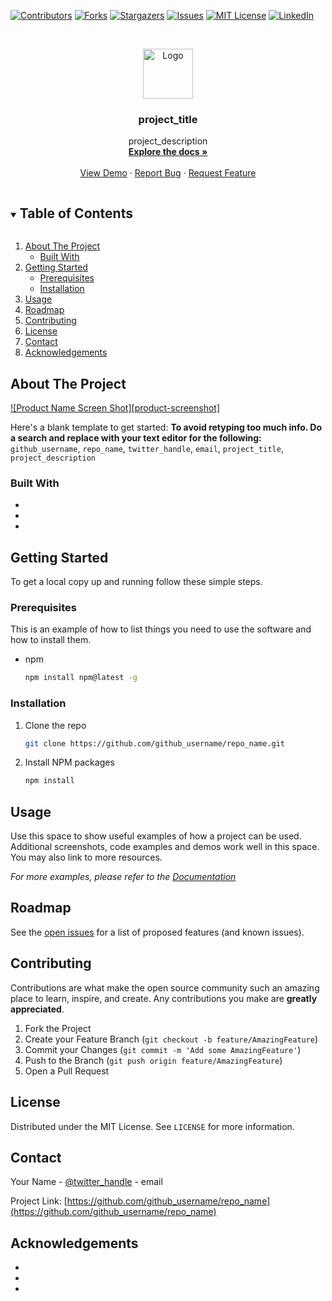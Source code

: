 
<!--
*** Thanks for checking out the Best-README-Template. If you have a suggestion
*** that would make this better, please fork the repo and create a pull request
*** or simply open an issue with the tag "enhancement".
*** Thanks again! Now go create something AMAZING! :D
***
***
***
*** To avoid retyping too much info. Do a search and replace for the following:
*** github_username, repo_name, twitter_handle, email, project_title, project_description
-->



<!-- PROJECT SHIELDS -->
<!--
*** I'm using markdown "reference style" links for readability.
*** Reference links are enclosed in brackets [ ] instead of parentheses ( ).
*** See the bottom of this document for the declaration of the reference variables
*** for contributors-url, forks-url, etc. This is an optional, concise syntax you may use.
*** https://www.markdownguide.org/basic-syntax/#reference-style-links
-->
[![Contributors][contributors-shield]][contributors-url]
[![Forks][forks-shield]][forks-url]
[![Stargazers][stars-shield]][stars-url]
[![Issues][issues-shield]][issues-url]
[![MIT License][license-shield]][license-url]
[![LinkedIn][linkedin-shield]][linkedin-url]



<!-- PROJECT LOGO -->
<br />
<p align="center">
  <a href="https://github.com/github_username/repo_name">
    <img src="images/logo.png" alt="Logo" width="80" height="80">
  </a>

  <h3 align="center">project_title</h3>

  <p align="center">
    project_description
    <br />
    <a href="https://github.com/github_username/repo_name"><strong>Explore the docs »</strong></a>
    <br />
    <br />
    <a href="https://github.com/github_username/repo_name">View Demo</a>
    ·
    <a href="https://github.com/github_username/repo_name/issues">Report Bug</a>
    ·
    <a href="https://github.com/github_username/repo_name/issues">Request Feature</a>
  </p>
</p>



<!-- TABLE OF CONTENTS -->
<details open="open">
  <summary><h2 style="display: inline-block">Table of Contents</h2></summary>
  <ol>
    <li>
      <a href="#about-the-project">About The Project</a>
      <ul>
        <li><a href="#built-with">Built With</a></li>
      </ul>
    </li>
    <li>
      <a href="#getting-started">Getting Started</a>
      <ul>
        <li><a href="#prerequisites">Prerequisites</a></li>
        <li><a href="#installation">Installation</a></li>
      </ul>
    </li>
    <li><a href="#usage">Usage</a></li>
    <li><a href="#roadmap">Roadmap</a></li>
    <li><a href="#contributing">Contributing</a></li>
    <li><a href="#license">License</a></li>
    <li><a href="#contact">Contact</a></li>
    <li><a href="#acknowledgements">Acknowledgements</a></li>
  </ol>
</details>



<!-- ABOUT THE PROJECT -->
## About The Project

[![Product Name Screen Shot][product-screenshot]](https://example.com)

Here's a blank template to get started:
**To avoid retyping too much info. Do a search and replace with your text editor for the following:**
`github_username`, `repo_name`, `twitter_handle`, `email`, `project_title`, `project_description`


### Built With

* []()
* []()
* []()



<!-- GETTING STARTED -->
## Getting Started

To get a local copy up and running follow these simple steps.

### Prerequisites

This is an example of how to list things you need to use the software and how to install them.
* npm
  ```sh
  npm install npm@latest -g
  ```

### Installation

1. Clone the repo
   ```sh
   git clone https://github.com/github_username/repo_name.git
   ```
2. Install NPM packages
   ```sh
   npm install
   ```



<!-- USAGE EXAMPLES -->
## Usage

Use this space to show useful examples of how a project can be used. Additional screenshots, code examples and demos work well in this space. You may also link to more resources.

_For more examples, please refer to the [Documentation](https://example.com)_



<!-- ROADMAP -->
## Roadmap

See the [open issues](https://github.com/github_username/repo_name/issues) for a list of proposed features (and known issues).



<!-- CONTRIBUTING -->
## Contributing

Contributions are what make the open source community such an amazing place to learn, inspire, and create. Any contributions you make are **greatly appreciated**.

1. Fork the Project
2. Create your Feature Branch (`git checkout -b feature/AmazingFeature`)
3. Commit your Changes (`git commit -m 'Add some AmazingFeature'`)
4. Push to the Branch (`git push origin feature/AmazingFeature`)
5. Open a Pull Request



<!-- LICENSE -->
## License

Distributed under the MIT License. See `LICENSE` for more information.



<!-- CONTACT -->
## Contact

Your Name - [@twitter_handle](https://twitter.com/twitter_handle) - email

Project Link: [https://github.com/github_username/repo_name](https://github.com/github_username/repo_name)



<!-- ACKNOWLEDGEMENTS -->
## Acknowledgements

* []()
* []()
* []()





<!-- MARKDOWN LINKS & IMAGES -->
<!-- https://www.markdownguide.org/basic-syntax/#reference-style-links -->
[contributors-shield]: https://img.shields.io/github/contributors/github_username/repo.svg?style=for-the-badge
[contributors-url]: https://github.com/github_username/repo_name/graphs/contributors
[forks-shield]: https://img.shields.io/github/forks/github_username/repo.svg?style=for-the-badge
[forks-url]: https://github.com/github_username/repo_name/network/members
[stars-shield]: https://img.shields.io/github/stars/github_username/repo.svg?style=for-the-badge
[stars-url]: https://github.com/github_username/repo_name/stargazers
[issues-shield]: https://img.shields.io/github/issues/github_username/repo.svg?style=for-the-badge
[issues-url]: https://github.com/github_username/repo_name/issues
[license-shield]: https://img.shields.io/github/license/github_username/repo.svg?style=for-the-badge
[license-url]: https://github.com/github_username/repo_name/blob/master/LICENSE.txt
[linkedin-shield]: https://img.shields.io/badge/-LinkedIn-black.svg?style=for-the-badge&logo=linkedin&colorB=555
[linkedin-url]: https://linkedin.com/in/github_username
